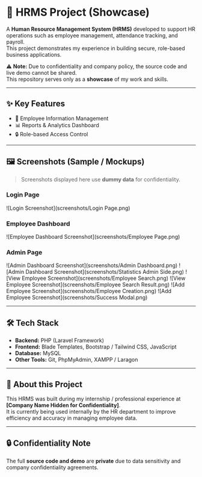 # 🏢 HRMS Project (Showcase)

A **Human Resource Management System (HRMS)** developed to support HR operations such as employee management, attendance tracking, and payroll.  
This project demonstrates my experience in building secure, role-based business applications.  

⚠️ **Note:** Due to confidentiality and company policy, the source code and live demo cannot be shared.  
This repository serves only as a **showcase** of my work and skills.

---

## ✨ Key Features
- 👤 Employee Information Management  
- 📊 Reports & Analytics Dashboard  
- 🔒 Role-based Access Control  

---

## 🖼️ Screenshots (Sample / Mockups)
> Screenshots displayed here use **dummy data** for confidentiality.  

### Login Page
![Login Screenshot](screenshots/Login Page.png)

### Employee Dashboard
![Employee Dashboard Screenshot](screenshots/Employee Page.png)

### Admin Page
![Admin Dashboard Screenshot](screenshots/Admin Dashboard.png)
![Admin Dashboard Screenshot](screenshots/Statistics Admin Side.png)
![View Employee Screenshot](screenshots/Employee Search.png)
![View Employee Screenshot](screenshots/Employee Search Result.png)
![Add Employee Screenshot](screenshots/Employee Creation.png)
![Add Employee Screenshot](screenshots/Success Modal.png)

---

## 🛠️ Tech Stack
- **Backend:** PHP (Laravel Framework)  
- **Frontend:** Blade Templates, Bootstrap / Tailwind CSS, JavaScript  
- **Database:** MySQL  
- **Other Tools:** Git, PhpMyAdmin, XAMPP / Laragon  

---

## 📌 About this Project
This HRMS was built during my internship / professional experience at **[Company Name Hidden for Confidentiality]**.  
It is currently being used internally by the HR department to improve efficiency and accuracy in managing employee data.  

---

## 🔒 Confidentiality Note
The full **source code and demo** are **private** due to data sensitivity and company confidentiality agreements.  

